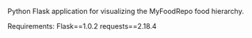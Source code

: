 Python Flask application for visualizing the MyFoodRepo food hierarchy.

Requirements:
Flask==1.0.2
requests==2.18.4
